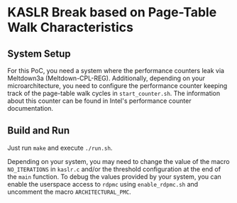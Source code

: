 # KASLR Break based on Page-Table Walk Characteristics

## System Setup
For this PoC, you need a system where the performance counters leak via Meltdown3a (Meltdown-CPL-REG).
Additionally, depending on your microarchitecture, you need to configure the performance counter keeping track of the page-table walk cycles in `start_counter.sh`. The information about this counter can be found in Intel's performance counter documentation.

## Build and Run
Just run `make` and execute `./run.sh`.

Depending on your system, you may need to change the value of the macro `NO_ITERATIONS` in `kaslr.c` and/or the threshold configuration at the end of the `main` function.
To debug the values provided by your system, you can enable the userspace access to `rdpmc` using `enable_rdpmc.sh` and uncomment the macro `ARCHITECTURAL_PMC`.

